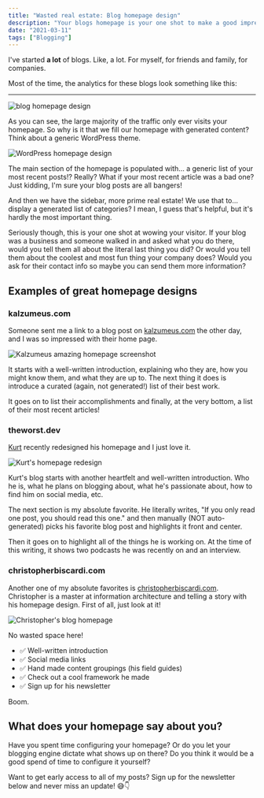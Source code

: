 ```yaml
---
title: "Wasted real estate: Blog homepage design"
description: "Your blogs homepage is your one shot to make a good impression. Why are so few people making the most of it?"
date: "2021-03-11"
tags: ["Blogging"]
---
```


I've started **a lot** of blogs. Like, a lot. For myself, for friends and family, for companies.

Most of the time, the analytics for these blogs look something like this:

---

![blog homepage design](/img/blog-homepage-design.png)

As you can see, the large majority of the traffic only ever visits your homepage. So why is it that we fill our homepage with generated content? Think about a generic WordPress theme.

![WordPress homepage design](/img/wordpress-homepage-design.png)

The main section of the homepage is populated with... a generic list of your most recent posts!? Really? What if your most recent article was a bad one? Just kidding, I'm sure your blog posts are all bangers!

And then we have the sidebar, more prime real estate! We use that to... display a generated list of categories? I mean, I guess that's helpful, but it's hardly the most important thing.

Seriously though, this is your one shot at wowing your visitor. If your blog was a business and someone walked in and asked what you do there, would you tell them all about the literal last thing you did? Or would you tell them about the coolest and most fun thing your company does? Would you ask for their contact info so maybe you can send them more information?

## Examples of great homepage designs

### kalzumeus.com

Someone sent me a link to a blog post on [kalzumeus.com](https://www.kalzumeus.com/) the other day, and I was so impressed with their home page.

![Kalzumeus amazing homepage screenshot](/img/amazing-blog-homepage.jpg)

It starts with a well-written introduction, explaining who they are, how you might know them, and what they are up to. The next thing it does is introduce a curated (again, not generated!) list of their best work.

It goes on to list their accomplishments and finally, at the very bottom, a list of their most recent articles!

### theworst.dev

[Kurt](https://twitter.com/theworstdev) recently redesigned his homepage and I just love it.

![Kurt's homepage redesign](/img/theworst-dev-homepage.jpg)

Kurt's blog starts with another heartfelt and well-written introduction. Who he is, what he plans on blogging about, what he's passionate about, how to find him on social media, etc.

The next section is my absolute favorite. He literally writes, "If you only read one post, you should read this one." and then manually (NOT auto-generated) picks his favorite blog post and highlights it front and center.

Then it goes on to highlight all of the things he is working on. At the time of this writing, it shows two podcasts he was recently on and an interview.

### christopherbiscardi.com

Another one of my absolute favorites is [christopherbiscardi.com](https://www.christopherbiscardi.com/). Christopher is a master at information architecture and telling a story with his homepage design. First of all, just look at it!

![Christopher's blog homepage](/img/christopherbiscardi-blog-homepage-design.jpg)

No wasted space here!

- ✅ Well-written introduction
- ✅ Social media links
- ✅ Hand made content groupings (his field guides)
- ✅ Check out a cool framework he made
- ✅ Sign up for his newsletter

Boom.

## What does your homepage say about you?

Have you spent time configuring your homepage? Or do you let your blogging engine dictate what shows up on there? Do you think it would be a good spend of time to configure it yourself?

Want to get early access to all of my posts? Sign up for the newsletter below and never miss an update! 😅👇

